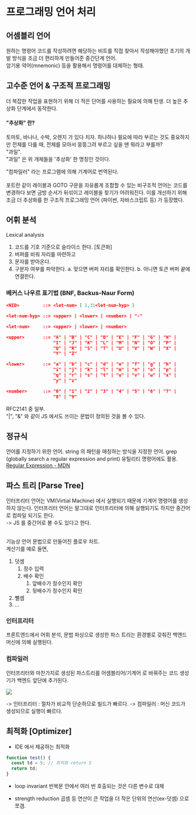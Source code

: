 # 프로그래밍 언어 처리

## 어셈블리 언어

원하는 명령어 코드를 작성하려면 해당하는 비트를 직접 찾아서 작성해야했던 초기의 개발 방식을
조금 더 편리하게 만들어준 중간단계 언어. <br>
암기용 약어(mnemonic) 등을 활용해서 명령어를 대체하는 형태.

## 고수준 언어 & 구조적 프로그래밍

더 복잡한 작업을 표현하기 위해 더 적은 단어를 사용하는 필요에 의해 탄생.
더 높은 추상화 단계에서 동작한다. <br>

#### "추상화" 란?

토마토, 바나나, 수박, 오렌지 가 있다 치자. 하나하나 필요에 따라 부르는 것도 중요하지만
전체를 다룰 때, 전체를 모아서 뭉뚱그려 부르고 싶을 땐 뭐라고 부를까? <br>
"과일". <br>
"과일" 은 위 개체들을 '추상화' 한 명칭인 것이다.

"컴파일러" 라는 프로그램에 의해 기계어로 번역된다.
<br>
<br>
포트란 같이 레이블과 GOTO 구문을 자유롭게 조합할 수 있는 비구조적 언어는 코드를 변경하다 보면
금방 순서가 뒤섞이고 레이블을 찾기가 어려워진다.
이를 개선하기 위해 조금 더 추상화를 한 구조적 프로그래밍 언어 (파이썬, 자바스크립트 등)
가 등장했다.

## 어휘 분석

Lexical analysis <br>

1. 코드를 기호 기준으로 슬라이스 한다. [토큰화]
2. 버퍼를 비워 자리를 마련하고
3. 문자를 받아온다.
4. 구분자 여부를 파악한다.
   a. 맞으면 버퍼 자리를 확인한다.
   b. 아니면 토큰 버퍼 끝에 연결한다.

### 베커스 나우르 표기법 (BNF, Backus-Naur Form)

```json
<NID>         ::= <let-num> [ 1,31<let-num-hyp> ]

<let-num-hyp> ::= <upper> | <lower> | <number> | "-"

<let-num>     ::= <upper> | <lower> | <number>

<upper>       ::= "A" | "B" | "C" | "D" | "E" | "F" | "G" | "H" |
                  "I" | "J" | "K" | "L" | "M" | "N" | "O" | "P" |
                  "Q" | "R" | "S" | "T" | "U" | "V" | "W" | "X" |
                  "Y" | "Z"

<lower>       ::= "a" | "b" | "c" | "d" | "e" | "f" | "g" | "h" |
                  "i" | "j" | "k" | "l" | "m" | "n" | "o" | "p" |
                  "q" | "r" | "s" | "t" | "u" | "v" | "w" | "x" |
                  "y" | "z"

<number>      ::= "0" | "1" | "2" | "3" | "4" | "5" | "6" | "7" |
                  "8" | "9"
```

RFC2141 중 일부. <br>
"|", "&" 와 같이 JS 에서도 쓰이는 문법이 정의된 것을 볼 수 있다.

## 정규식

언어를 지정하기 위한 언어. string 의 패턴을 매칭하는 방식을 지정한 언어.
grep (globally search a regular expression and print) 유틸리티 명령어에도 활용.
<br>
[Regular Expression - MDN](https://developer.mozilla.org/en-US/docs/Web/JavaScript/Guide/Regular_Expressions)
<br>

## 파스 트리 [Parse Tree]

인터프리터 언어는 VM(Virtial Machine) 에서 실행되기 때문에 기계어 명령어를 생성하지 않는다.
인터프리터 언어는 말그대로 인터프리터에 의해 실행되기도 하지만 중간어로 컴파일 되기도 한다. <br>
-> JS 를 중간어로 볼 수도 있다고 한다.
<br>
<br>

기능상 언어 문법으로 만들어진 플로우 차트. <br>
계산기를 예로 들면,

1. 덧셈
   1. 정수 입력
   2. 배수 확인
      1. 앞배수가 정수인지 확인
      2. 뒷배수가 정수인지 확인
2. 뺄셈
3. ...

### 인터프리터

프론트엔드에서 어휘 분석, 문법 파싱으로 생성한 파스 트리는 환경별로 갖춰진
백엔드 머신에 의해 실행된다.

### 컴파일러

인터프리터와 마찬가지로 생성된 파스트리를 어셈블리어/기계어 로 바꿔주는 코드 생성기가 백엔드 앞단에 추가된다.

<img src="https://www.guru99.com/images/1/053018_0616_CompilervsI1.png">

-> 인터프리터 : 절차가 비교적 단순하므로 빌드가 빠르다.
-> 컴파일러 : 머신 코드가 생성되므로 실행이 빠르다.

## 최적화 [Optimizer]

- IDE 에서 제공하는 최적화

```javascript
function test() {
  const td = 5; // 최적화 return 5
  return td;
}
```

- loop invariant
  반복문 안에서 여러 번 호출되는 것은 다른 변수로 대체

- strength reduction
  곱셈 등 연산이 큰 작업을 더 작은 단위의 연산(ex-덧셈) 으로 쪼갬.
